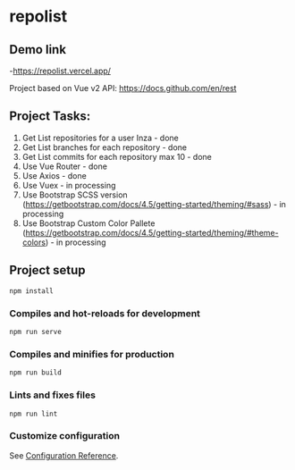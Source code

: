 # repolist

## Demo link
-https://repolist.vercel.app/

Project based on Vue v2
API: https://docs.github.com/en/rest

## Project Tasks: 

1. Get List repositories for a user Inza - done
2. Get List branches for each repository - done
3. Get List commits for each repository max 10 - done
4. Use Vue Router - done
5. Use Axios - done
6. Use Vuex - in processing
7. Use Bootstrap SCSS version (https://getbootstrap.com/docs/4.5/getting-started/theming/#sass) - in processing
8. Use Bootstrap Custom Color Pallete (https://getbootstrap.com/docs/4.5/getting-started/theming/#theme-colors) - in processing



## Project setup
```
npm install
```

### Compiles and hot-reloads for development
```
npm run serve
```

### Compiles and minifies for production
```
npm run build
```

### Lints and fixes files
```
npm run lint
```

### Customize configuration
See [Configuration Reference](https://cli.vuejs.org/config/).
